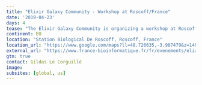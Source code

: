 ```yaml
---
title: "Elixir Galaxy Community - Workshop at Roscoff/France"
date: '2019-04-23'
days: 4
tease: "The Elixir Galaxy Community is organizing a workshop at Roscoff related to Galaxy tools and training."
continent: EU
location: "Station Biological De Roscoff, Roscoff, France"
location_url: "https://www.google.com/maps?ll=48.726635,-3.987479&z=14&t=m&hl=en&gl=US&mapclient=embed&cid=7841494204688338171"
external_url: "https://www.france-bioinformatique.fr/fr/evenements/elixir-galaxy-community-workshop-roscofffrance"
gtn: true
contact: Gildas Le Corguillé
image: 
subsites: [global, us]
---
```

